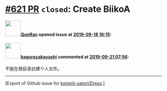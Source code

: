 # [\#621 PR](https://github.com/komeiji-satori/Dress/pull/621) `closed`: Create BiikoA

#### <img src="https://avatars.githubusercontent.com/u/55502420?v=4" width="50">[QunRan](https://github.com/QunRan) opened issue at [2019-09-18 16:15](https://github.com/komeiji-satori/Dress/pull/621):



#### <img src="https://avatars.githubusercontent.com/u/2824841?u=b6e28fbc3f5ac12daf4b9a169194996ca20b57fb&v=4" width="50">[kagurazakayashi](https://github.com/kagurazakayashi) commented at [2019-09-21 07:56](https://github.com/komeiji-satori/Dress/pull/621#issuecomment-533777639):

不能在根目录创建个人文件。


-------------------------------------------------------------------------------



[Export of Github issue for [komeiji-satori/Dress](https://github.com/komeiji-satori/Dress).]
